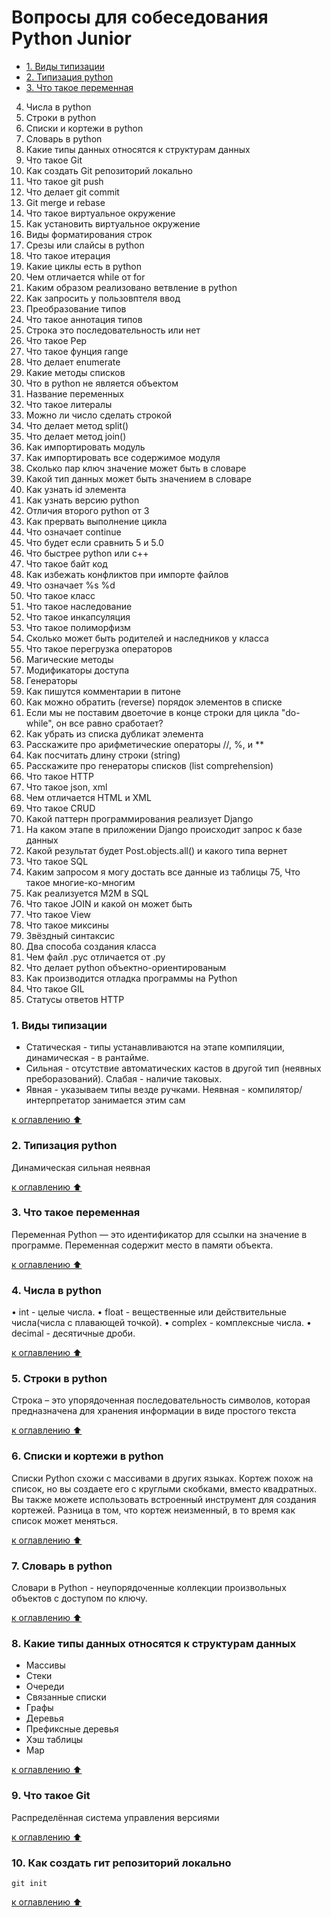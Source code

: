 # Вопросы для собеседования Python Junior

- [1. Виды типизации](https://github.com/markdrrr/interview_questions_python_junior/blob/main/README.md#1.-Виды-типизации)
- [2. Типизация python](https://github.com/markdrrr/interview_questions_python_junior/blob/main/README.md###2.-Типизация-python)
- [3. Что такое переменная](https://github.com/markdrrr/interview_questions_python_junior/blob/main/README.md##3.-Что-такое-переменная)
4. Числа в python
5. Строки в python
6. Списки и кортежи в python
7. Словарь в python
8. Какие типы данных относятся к структурам данных
9. Что такое Git
10. Как создать Git репозиторий локально
11. Что такое git push
12. Что делает git commit
13. Git merge и rebase
14. Что такое виртуальное окружение
15. Как установить виртуальное окружение
16. Виды форматирования строк
17. Cрезы или слайсы в python
18. Что такое итерация
19. Какие циклы есть в python
20. Чем отличается while от for
21. Каким образом реализовано ветвление в python
22. Как запросить у пользовптеля ввод
23. Преобразование типов
24. Что такое аннотация типов
25. Строка это последовательность или нет
26. Что такое Pep
27. Что такое фунция range
28. Что делает enumerate
29. Какие методы списков
30. Что в python не является объектом
31. Название переменных
32. Что такое литералы 
33. Можно ли число сделать строкой
34. Что делает метод split() 
35. Что делает метод join() 
36. Как импортировать модуль
37. Как импортировать все содержимое модуля
38. Сколько пар ключ значение может быть в словаре
39. Какой тип данных может быть значением в словаре
40. Как узнать id элемента
41. Как узнать версию python
42. Отличия второго python от 3
43. Как прервать выполнение цикла
44. Что означает continue
45. Что будет если сравнить 5 и 5.0
46. Что быстрее python или c++
47. Что такое байт код
48. Как избежать конфликтов при импорте файлов
49. Что означает %s %d
50. Что такое класс
51. Что такое наследование
52. Что такое инкапсуляция
53. Что такое полиморфизм
54. Сколько может быть родителей и наследников у класса
55. Что такое перегрузка операторов
56. Магические методы
57. Модификаторы доступа
58. Генераторы
59. Как пишутся комментарии в питоне
60. Как можно обратить (reverse) порядок элементов в списке
61. Если мы не поставим двоеточие в конце строки для цикла "do-while", он все равно сработает?
62. Как убрать из списка дубликат элемента
63. Расскажите про арифметические операторы //, %, и **
64. Как посчитать длину строки (string)
65. Расскажите про генераторы списков (list comprehension)
66. Что такое HTTP
67. Что такое json, xml
68. Чем отличается HTML и XML
69. Что такое CRUD
70. Какой паттерн программирования реализует Django
71. На каком этапе в приложении Django происходит запрос к базе данных
72. Какой результат будет Post.objects.all() и какого типа вернет
73. Что такое SQL
74. Каким запросом я могу достать все данные из таблицы
75, Что такое многие-ко-многим
76. Как реализуется М2М в SQL
77. Что такое JOIN и какой он может быть
78. Что такое View
79. Что такое миксины
80. Звёздный синтаксис
81. Два способа создания класса
82. Чем файл .pyc отличается от .py
83. Что делает python объектно-ориентированым
84. Как производится отладка программы на Python
85. Что такое GIL
86. Статусы ответов HTTP


### 1. Виды типизации
- Статическая - типы устанавливаются на этапе компиляции, динамическая - в рантайме.
- Сильная - отсутствие автоматических кастов в другой тип (неявных преборазований). Слабая - наличие таковых.
- Явная - указываем типы везде ручками. Неявная - компилятор/интерпретатор занимается этим сам

[к оглавлению ⬆️](https://github.com/markdrrr/interview_questions_python_junior/blob/main/README.md#вопросы-для-собеседования-python-junior)
### 2. Типизация python
Динамическая сильная неявная

[к оглавлению ⬆️](https://github.com/markdrrr/interview_questions_python_junior/blob/main/README.md#вопросы-для-собеседования-python-junior)
### 3. Что такое переменная
Переменная Python — это идентификатор для ссылки на значение в программе. Переменная содержит место в памяти объекта.

[к оглавлению ⬆️](https://github.com/markdrrr/interview_questions_python_junior/blob/main/README.md#вопросы-для-собеседования-python-junior)
### 4. Числа в python
•	int - целые числа.
•	float - вещественные или действительные числа(числа с плавающей точкой).
•	complex - комплексные числа.
•	decimal - десятичные дроби.


[к оглавлению ⬆️](https://github.com/markdrrr/interview_questions_python_junior/blob/main/README.md#вопросы-для-собеседования-python-junior)
### 5. Строки в python
Cтрока – это упорядоченная последовательность символов, которая предназначена для хранения информации в виде простого текста

[к оглавлению ⬆️](https://github.com/markdrrr/interview_questions_python_junior/blob/main/README.md#вопросы-для-собеседования-python-junior)
### 6. Списки и кортежи в python
Списки Python схожи с массивами в других языках. Кортеж похож на список, но вы создаете его с круглыми скобками, вместо квадратных. Вы также можете использовать встроенный инструмент для создания кортежей. Разница в том, что кортеж неизменный, в то время как список может меняться.

[к оглавлению ⬆️](https://github.com/markdrrr/interview_questions_python_junior/blob/main/README.md#вопросы-для-собеседования-python-junior)
### 7. Cловарь в python
Словари в Python - неупорядоченные коллекции произвольных объектов с доступом по ключу.

[к оглавлению ⬆️](https://github.com/markdrrr/interview_questions_python_junior/blob/main/README.md#вопросы-для-собеседования-python-junior)
### 8. Какие типы данных относятся к структурам данных
- Массивы
- Стеки
- Очереди
- Связанные списки
- Графы
- Деревья
- Префиксные деревья
- Хэш таблицы
- Map 

[к оглавлению ⬆️](https://github.com/markdrrr/interview_questions_python_junior/blob/main/README.md#вопросы-для-собеседования-python-junior)
### 9. Что такое Git
Распределённая система управления версиями

[к оглавлению ⬆️](https://github.com/markdrrr/interview_questions_python_junior/blob/main/README.md#вопросы-для-собеседования-python-junior)
### 10. Как создать гит репозиторий локально
`git init`

[к оглавлению ⬆️](https://github.com/markdrrr/interview_questions_python_junior/blob/main/README.md#вопросы-для-собеседования-python-junior)
